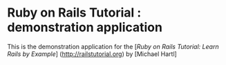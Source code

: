 # Ruby on Rails Tutorial : demonstration application

This is the demonstration application for the [*Ruby on Rails Tutorial: Learn Rails by Example*] (http://railstutorial.org) by [Michael Hartl]